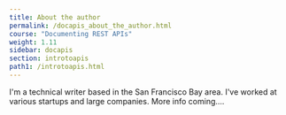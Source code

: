 ```yaml
---
title: About the author
permalink: /docapis_about_the_author.html
course: "Documenting REST APIs"
weight: 1.11
sidebar: docapis
section: introtoapis
path1: /introtoapis.html
---
```


I'm a technical writer based in the San Francisco Bay area. I've worked at various startups and large companies. More info coming....
